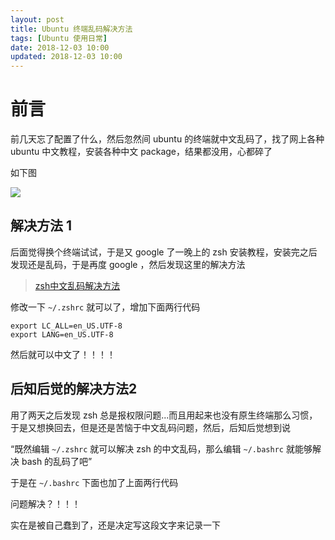 ```yaml
---
layout: post
title: Ubuntu 终端乱码解决方法
tags: [Ubuntu 使用日常]
date: 2018-12-03 10:00
updated: 2018-12-03 10:00
---
```

# 前言
前几天忘了配置了什么，然后忽然间 ubuntu 的终端就中文乱码了，找了网上各种 ubuntu 中文教程，安装各种中文 package，结果都没用，心都碎了

如下图

![](https://ws1.sinaimg.cn/large/ae1a7c45gy1fxtbpbek34j20ow0gd40p.jpg)


## 解决方法 1
后面觉得换个终端试试，于是又 google 了一晚上的 zsh 安装教程，安装完之后发现还是乱码，于是再度 google ，然后发现这里的解决方法

 > [zsh中文乱码解决方法](https://github.com/hokein/Wiki/wiki/zsh%E4%B8%AD%E6%96%87%E4%B9%B1%E7%A0%81%E8%A7%A3%E5%86%B3%E6%96%B9%E6%B3%95)
 
 修改一下 `~/.zshrc` 就可以了，增加下面两行代码
    
    export LC_ALL=en_US.UTF-8  
    export LANG=en_US.UTF-8
 
 然后就可以中文了！！！！
 
## 后知后觉的解决方法2
用了两天之后发现 zsh 总是报权限问题...而且用起来也没有原生终端那么习惯，于是又想换回去，但是还是苦恼于中文乱码问题，然后，后知后觉想到说

“既然编辑 `~/.zshrc` 就可以解决 zsh 的中文乱码，那么编辑 `~/.bashrc` 就能够解决 bash 的乱码了吧”

于是在 `~/.bashrc` 下面也加了上面两行代码

问题解决？！！！

实在是被自己蠢到了，还是决定写这段文字来记录一下
